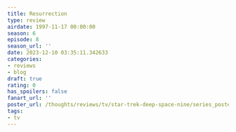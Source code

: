 ```yaml
---
title: Resurrection
type: review
airdate: 1997-11-17 00:00:00
season: 6
episode: 8
season_url: ''
date: 2023-12-10 03:35:11.342633
categories:
- reviews
- blog
draft: true
rating: 0
has_spoilers: false
fanart_url: ''
poster_url: /thoughts/reviews/tv/star-trek-deep-space-nine/series_poster.jpg
tags:
- tv
---
```



